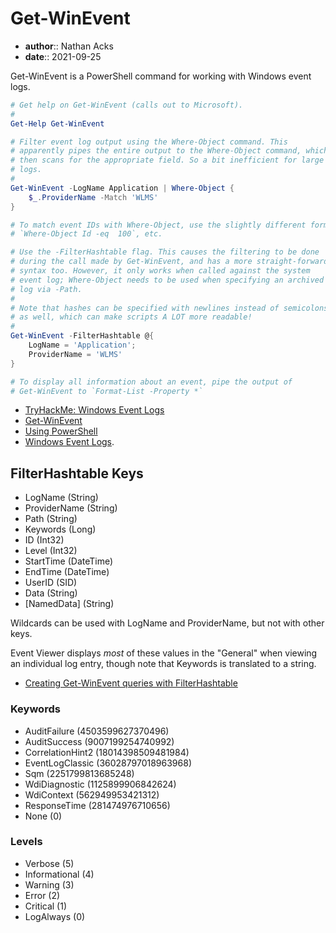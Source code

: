 # Get-WinEvent

* **author**:: Nathan Acks  
* **date**:: 2021-09-25

Get-WinEvent is a PowerShell command for working with Windows event logs.

```powershell
# Get help on Get-WinEvent (calls out to Microsoft).
#
Get-Help Get-WinEvent

# Filter event log output using the Where-Object command. This
# apparently pipes the entire output to the Where-Object command, which
# then scans for the appropriate field. So a bit inefficient for large
# logs.
#
Get-WinEvent -LogName Application | Where-Object {
	$_.ProviderName -Match 'WLMS'
}

# To match event IDs with Where-Object, use the slightly different form
# `Where-Object Id -eq  100`, etc.

# Use the -FilterHashtable flag. This causes the filtering to be done
# during the call made by Get-WinEvent, and has a more straight-forward
# syntax too. However, it only works when called against the system
# event log; Where-Object needs to be used when specifying an archived
# log via -Path.
#
# Note that hashes can be specified with newlines instead of semicolons
# as well, which can make scripts A LOT more readable!
#
Get-WinEvent -FilterHashtable @{
	LogName = 'Application';
	ProviderName = 'WLMS'
}

# To display all information about an event, pipe the output of
# Get-WinEvent to `Format-List -Property *`
```

* [TryHackMe: Windows Event Logs](tryhackme-windows-event-logs.md)
* [Get-WinEvent](https://docs.microsoft.com/powershell/module/microsoft.powershell.diagnostics/get-winevent)
* [Using PowerShell](powershell.md)
* [Windows Event Logs](windows-event-logs.md).

## FilterHashtable Keys

* LogName (String)
* ProviderName (String)
* Path (String)
* Keywords (Long)
* ID (Int32)
* Level (Int32)
* StartTime (DateTime)
* EndTime (DateTime)
* UserID (SID)
* Data (String)
* \[NamedData\] (String)

Wildcards can be used with LogName and ProviderName, but not with other keys.

Event Viewer displays *most* of these values in the "General" when viewing an individual log entry, though note that Keywords is translated to a string.

* [Creating Get-WinEvent queries with FilterHashtable](https://docs.microsoft.com/powershell/scripting/samples/Creating-Get-WinEvent-queries-with-FilterHashtable)

### Keywords

* AuditFailure (4503599627370496)
* AuditSuccess (9007199254740992)
* CorrelationHint2 (18014398509481984)
* EventLogClassic (36028797018963968)
* Sqm (2251799813685248)
* WdiDiagnostic (1125899906842624)
* WdiContext (562949953421312)
* ResponseTime (281474976710656)
* None (0)

### Levels

* Verbose (5)
* Informational (4)
* Warning (3)
* Error (2)
* Critical (1)
* LogAlways (0)
